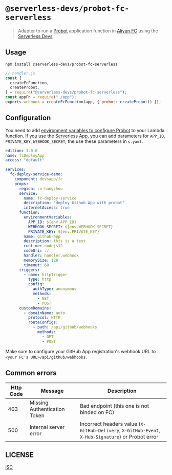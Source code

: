 # `@serverless-devs/probot-fc-serverless`

> Adapter to run a [Probot](https://probot.github.io/) application function in [Aliyun FC](https://help.aliyun.com/product/50980.html) using the [Serverless Devs](https://github.com/Serverless-Devs/Serverless-Devs)

## Usage

```shell
npm install @serverless-devs/probot-fc-serverless
```

```javascript
// handler.js
const {
  createFcFunction,
  createProbot,
} = require("@serverless-devs/probot-fc-serverless");
const appFn = require("./app");
exports.webhook = createFcFunction(app, { probot: createProbot() });
```

## Configuration

You need to add [environment variables to configure Probot](https://probot.github.io/docs/configuration/) to your Lambda function. If you use the [Serverless App](https://app.serverless.com/), you can add parameters for `APP_ID`, `PRIVATE_KEY`, `WEBHOOK_SECRET`, the use these parameters in `s.yaml`.

```yml
edition: 1.0.0
name: fcDeployApp
access: "default"

services:
  fc-deploy-service-demo:
    component: devsapp/fc
    props:
      region: cn-hangzhou
      service:
        name: fc-deploy-service
        description: "deploy Github App with probot"
        internetAccess: true
      function:
        environmentVariables:
          APP_ID: ${env.APP_ID}
          WEBHOOK_SECRET: ${env.WEBHOOK_SECRET}
          PRIVATE_KEY: ${env.PRIVATE_KEY}
        name: github-app
        description: this is a test
        runtime: nodejs12
        codeUri: ./
        handler: handler.webhook
        memorySize: 128
        timeout: 60
      triggers:
        - name: httpTrigger
          type: http
          config:
            authType: anonymous
            methods:
              - GET
              - POST
      customDomains:
        - domainName: auto
          protocol: HTTP
          routeConfigs:
            - path: /api/github/webhooks
              methods:
                - GET
                - POST
```

Make sure to configure your GitHub App registration's webhook URL to `<your FC's URL>/api/github/webhooks`.

## Common errors

| Http Code | Message                      | Description                                                                                        |
| --------- | ---------------------------- | -------------------------------------------------------------------------------------------------- |
| 403       | Missing Authentication Token | Bad endpoint (this one is not binded on FC)                                                    |
| 500       | Internal server error        | Incorrect headers value (`X-GitHub-Delivery`, `X-GitHub-Event`, `X-Hub-Signature`) or Probot error |

## LICENSE

[ISC](LICENSE)

